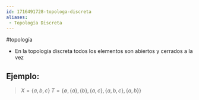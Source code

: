 ```yaml
---
id: 1716491728-topologa-discreta
aliases:
 - Topología Discreta
---
```


#topología 

- En la topología discreta todos los elementos son abiertos y cerrados a la vez
## Ejemplo:

> $X=\{a,b,c\} \; T = \{ \emptyset, \{a\}, \{b\}, \{a,c\}, \{a,b,c\}, \{a,b\} \}$
